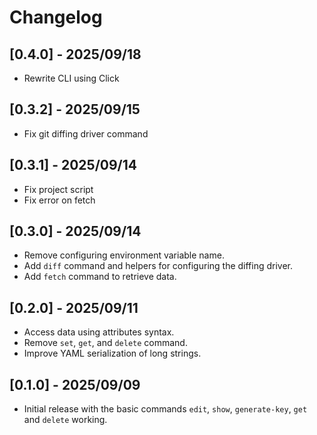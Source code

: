 # Changelog

## [0.4.0] - 2025/09/18

- Rewrite CLI using Click

## [0.3.2] - 2025/09/15

- Fix git diffing driver command

## [0.3.1] - 2025/09/14

- Fix project script
- Fix error on fetch

## [0.3.0] - 2025/09/14

- Remove configuring environment variable name.
- Add `diff` command and helpers for configuring the diffing driver.
- Add `fetch` command to retrieve data.

## [0.2.0] - 2025/09/11

- Access data using attributes syntax.
- Remove `set`, `get`, and `delete` command.
- Improve YAML serialization of long strings.

## [0.1.0] - 2025/09/09

- Initial release with the basic commands `edit`, `show`, `generate-key`,
 `get` and `delete` working.

